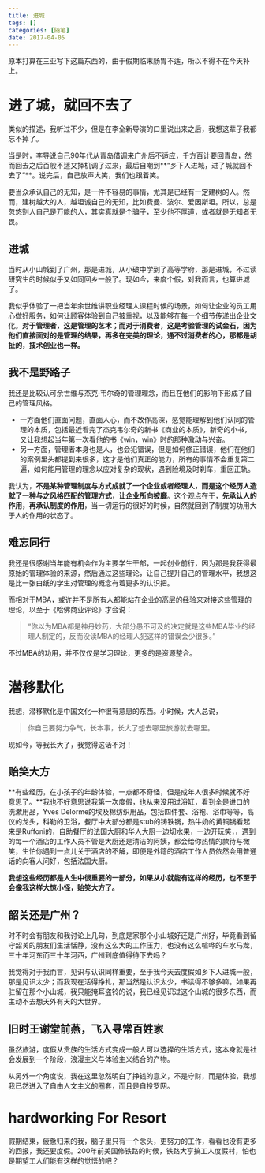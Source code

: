 ```yaml
---
title: 进城
tags: []
categories: [随笔]
date: 2017-04-05
---
```


原本打算在三亚写下这篇东西的，由于假期临末肠胃不适，所以不得不在今天补上。

# 进了城，就回不去了
类似的描述，我听过不少，但是在李全新导演的口里说出来之后，我想这辈子我都忘不掉了。

当是时，李导说自己90年代从青岛借调来广州后不适应，千方百计要回青岛，然而回去之后百般不适又择机调了过来，最后自嘲到**“乡下人进城，进了城就回不去了”**。说完后，自己放声大笑，我们也跟着笑。

要当众承认自己的无知，是一件不容易的事情，尤其是已经有一定建树的人。然而，建树越大的人，越坦诚自己的无知，比如费曼、波尔、爱因斯坦。所以，总是忽悠别人自己是万能的人，其实真就是个骗子，至少他不厚道，或者就是无知者无畏。
<!-- more -->
## 进城
当时从小山城到了广州，那是进城，从小破中学到了高等学府，那是进城，不过读研究生的时候似乎又如同回乡一般了。现如今，来度个假，对我而言，也算进城了。

我似乎体验了一把当年余世维讲职业经理人课程时候的场景，如何让企业的员工用心做好服务，如何让顾客体验到自己被重视，以及能够在每一个细节传递出企业文化。**对于管理者，这是管理的艺术；而对于消费者，这是考验管理的试金石，因为他们直接面对的是管理的结果，再多在完美的理论，通不过消费者的心，那都是胡扯的，技术创业也一样。**

## 我不是野路子
我还是比较认可余世维与杰克·韦尔奇的管理理念，而且在他们的影响下形成了自己的管理风格。
- 一方面他们直面问题，直面人心，而不故作高深，感觉能理解到他们认同的管理的本质，包括最近看完了杰克韦尔奇的新书《商业的本质》，新奇的小书，又让我想起当年第一次看他的书《win，win》时的那种激动与兴奋。
- 另一方面，管理者本身也是人，也会犯错误，但是如何修正错误，他们在他们的案例里头都提到来很多，这才是他们真正的能力，所有的事情不会重复第二遍，如何能用管理的理念以应对复杂的现状，遇到险境及时刹车，重回正轨。

我认为，**不是某种管理制度与方式成就了一个企业或者经理人，而是这个经历人造就了一种与之风格匹配的管理方式，让企业所向披靡**。这个观点在于，**先承认人的作用，再承认制度的作用**，当一切运行的很好的时候，自然就回到了制度的功用大于人的作用的状态了。

## 难忘同行
我还是很感谢当年能有机会作为主要学生干部，一起创业前行，因为那是我获得最原始的管理体验的来源，然后通过这些理论，让自己提升自己的管理水平，我想这是比一张白纸的学生对管理的概念有着更多的认识把。

而相对于MBA，或许并不是所有人都能站在企业的高层的经验来对接这些管理的理论，以至于《哈佛商业评论》才会说：
>“你以为MBA都是神丹妙药，大部分愚不可及的决定就是这些MBA毕业的经理人制定的，反而没读MBA的经理人犯这样的错误会少很多。”

不过MBA的功用，并不仅仅是学习理论，更多的是资源整合。

# 潜移默化
我想，潜移默化是中国文化一种很有意思的东西。小时候，大人总说，
>你自己要努力争气，长本事，长大了想去哪里旅游就去哪里。

现如今，等我长大了，我觉得这话不对！

## 贻笑大方
**有些经历，在小孩子的年龄体验，一点都不奇怪，但是成年人很多时候就不好意思了。**我也不好意思说我第一次度假，也从来没用过浴缸，看到全是进口的洗漱用品，Yves Delorme的埃及棉纺织用品，包括四件套、浴袍、浴巾等等，高仪的龙头，科勒的卫浴，餐厅中大部分都是stub的铸铁锅，热牛奶的黄铜锅看起来是Ruffoni的，自助餐厅的法国大厨和华人大厨一边切水果，一边开玩笑，，遇到的每一个酒店的工作人员不管是大厨还是清洁的阿姨，都会给你热情的款待与微笑，生怕你遇到一点儿关于酒店的不解，即便是外籍的酒店工作人员依然会用普通话的向客人问好，包括法国大厨。

**我想这些经历都是人生中很重要的一部分，如果从小就能有这样的经历，也不至于会像我这样大惊小怪，贻笑大方了。**

## 韶关还是广州？
时不时会有朋友和我讨论上几句，到底是家那个小山城好还是广州好，毕竟看到留守韶关的朋友们生活恬静，没有这么大的工作压力，也没有这么喧哗的车水马龙，三十年河东而三十年河西，广州到底值得待下去吗？

我觉得对于我而言，见识与认识同样重要，至于我今天去度假如乡下人进城一般，那是见识太少；而我现在活得挣扎，那当然是认识太少，书读得不够多嘛。如果再驻留在那个小山城，我只能掩耳盗铃的说，我已经见识过这个山城的很多东西，而主动不去想天外有天的大世界。

## 旧时王谢堂前燕，飞入寻常百姓家
虽然旅游，度假从贵族的生活方式变成一般人可以选择的生活方式，这本身就是社会发展到一个阶段，浪漫主义与体验主义结合的产物。

从另外一个角度说，我在这里忽然明白了挣钱的意义，不是守财，而是体验，我想我已然进入了自由人文主义的圈套，而且是自投罗网。

# hardworking For Resort
假期结束，疲惫归来的我，脑子里只有一个念头，更努力的工作，看看也没有更多的回报，我还要度假。200年前美国修铁路的时候，铁路大亨搞工人度假村，怕也是期望工人们能有这样的觉悟的吧？
